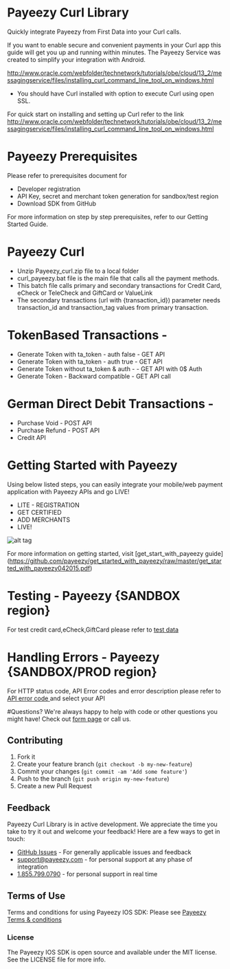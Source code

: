 # Payeezy Curl Library

Quickly integrate Payeezy from First Data into your Curl calls.

If you want to enable secure and convenient payments in your Curl app this guide will get you up and running within minutes. The Payeezy Service was created to simplify your integration with Android. 


http://www.oracle.com/webfolder/technetwork/tutorials/obe/cloud/13_2/messagingservice/files/installing_curl_command_line_tool_on_windows.html
*	You should have Curl installed with option to execute Curl using open SSL.

For quick start on installing and setting up Curl refer to the link http://www.oracle.com/webfolder/technetwork/tutorials/obe/cloud/13_2/messagingservice/files/installing_curl_command_line_tool_on_windows.html

# Payeezy Prerequisites

Please refer to prerequisites document for 
*	Developer registration
*	API Key, secret and merchant token generation for sandbox/test region
*	Download SDK from GitHub

For more information on step by step prerequisites, refer to our Getting Started Guide.

# Payeezy Curl
*	Unzip Payeezy_curl.zip file to a local folder
*	curl_payeezy.bat file is the main file that calls all the payment methods.
*	This batch file calls primary and secondary transactions for Credit Card, eCheck or TeleCheck and GiftCard or ValueLink
*	The secondary transactions (url with {transaction_id}) parameter needs transaction_id and transaction_tag values from primary transaction.

# TokenBased Transactions - 
*	Generate Token with ta_token - auth false - GET API
*	Generate Token with ta_token - auth true - GET API
*	Generate Token without  ta_token & auth -  - GET API with 0$ Auth
*	Generate Token - Backward compatible -  GET API call

# German Direct Debit Transactions - 
*	Purchase Void - POST API
*	Purchase Refund - POST API
*	Credit API

# Getting Started with Payeezy
Using below listed steps, you can easily integrate your mobile/web payment application with Payeezy APIs and go LIVE!
*	LITE  - REGISTRATION  
*	GET CERTIFIED
*	ADD MERCHANTS 
*	LIVE!

![alt tag](https://github.com/payeezy/payeezy_js/raw/master/ignore/get_start_with_payeezy.png)

For more information on getting started, visit  [get_start_with_payeezy guide] (https://github.com/payeezy/get_started_with_payeezy/raw/master/get_started_with_payeezy042015.pdf)

# Testing - Payeezy {SANDBOX region}
For test credit card,eCheck,GiftCard please refer to [test data](https://github.com/payeezy/testing_payeezy/raw/master/payeezy_testdata042015.pdf)

# Handling Errors - Payeezy {SANDBOX/PROD region}
For HTTP status code, API Error codes and error description please refer to [API error code ](https://developer-qa.payeezy.com/integration) and select your API


#Questions?
We're always happy to help with code or other questions you might have! Check out [form page](https://developer.payeezy.com/forum) or call us. 


## Contributing
1. Fork it 
2. Create your feature branch (`git checkout -b my-new-feature`)
3. Commit your changes (`git commit -am 'Add some feature'`)
4. Push to the branch (`git push origin my-new-feature`)
5. Create a new Pull Request  

## Feedback
Payeezy Curl Library is in active development. We appreciate the time you take to try it out and welcome your feedback!
Here are a few ways to get in touch:
* [GitHub Issues](https://github.com/payeezy/payeezy/issues) - For generally applicable issues and feedback
* support@payeezy.com - for personal support at any phase of integration
* [1.855.799.0790](tel:+18557990790)  - for personal support in real time 

## Terms of Use
Terms and conditions for using Payeezy IOS SDK: Please see [Payeezy Terms & conditions](https://developer.payeezy.com/terms-use)
 
### License
The Payeezy IOS SDK is open source and available under the MIT license. See the LICENSE file for more info.
